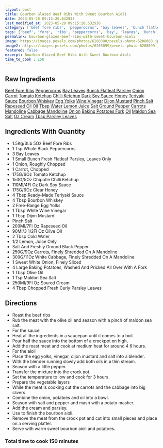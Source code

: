 ```yaml
---
layout: post
title: Bourbon Glazed Beef Ribs With Sweet Bourbon Aioli
date: 2023-05-28 09:15:20.632938
last_modified_at: 2023-05-28 09:15:20.632938
category: ['beef fore ribs', 'peppercorns', 'bay leaves', 'bunch flatleaf parsley', 'onion', 'carrot', 'tomato ketchup', 'chilli ketchup', 'dark soy sauce', 'honey', 'teriyaki sauce', 'bourbon whiskey', 'egg yolks', 'wine vinegar', 'Dijon mustard', 'pinch salt', 'rapeseed oil', 'oil', 'tbsp water', 'lemon juice', 'salt ground pepper', 'carrots mandoline', 'cabbage mandoline', 'onion', 'baking potatoes fork', 'oil', 'Maldon sea salt', 'oz cream', 'tbsp parsley leaves']
tags: ['beef', 'fore', 'ribs', 'peppercorns', 'bay', 'leaves', 'bunch', 'flatleaf', 'parsley', 'onion', 'carrot', 'tomato', 'ketchup', 'chilli', 'ketchup', 'dark', 'soy', 'sauce', 'honey', 'teriyaki', 'sauce', 'bourbon', 'whiskey', 'egg', 'yolks', 'wine', 'vinegar', 'Dijon', 'mustard', 'salt', 'rapeseed', 'oil', 'oil', 'water', 'lemon', 'juice', 'salt', 'ground', 'pepper', 'carrots', 'mandoline', 'cabbage', 'mandoline', 'onion', 'baking', 'potatoes', 'fork', 'oil', 'Maldon', 'sea', 'salt', 'oz', 'cream', 'parsley', 'leaves']
permalink: bourbon-glazed-beef-ribs-with-sweet-bourbon-aioli
image: https://images.pexels.com/photos/6208080/pexels-photo-6208080.jpeg?auto=compress&cs=tinysrgb&h=650&w=940
image2: https://images.pexels.com/photos/6208099/pexels-photo-6208099.jpeg?auto=compress&cs=tinysrgb&h=650&w=940
featured: false
excerpt: Bourbon Glazed Beef Ribs With Sweet Bourbon Aioli
time_to_cook : 150
---
```

<h2>Raw Ingredients</h2>
<a href="#" class="badge badge-light">Beef Fore Ribs</a> <a href="#" class="badge badge-light">Peppercorns</a> <a href="#" class="badge badge-light">Bay Leaves</a> <a href="#" class="badge badge-light">Bunch Flatleaf Parsley</a> <a href="#" class="badge badge-light">Onion</a> <a href="#" class="badge badge-light">Carrot</a> <a href="#" class="badge badge-light">Tomato Ketchup</a> <a href="#" class="badge badge-light">Chilli Ketchup</a> <a href="#" class="badge badge-light">Dark Soy Sauce</a> <a href="#" class="badge badge-light">Honey</a> <a href="#" class="badge badge-light">Teriyaki Sauce</a> <a href="#" class="badge badge-light">Bourbon Whiskey</a> <a href="#" class="badge badge-light">Egg Yolks</a> <a href="#" class="badge badge-light">Wine Vinegar</a> <a href="#" class="badge badge-light">Dijon Mustard</a> <a href="#" class="badge badge-light">Pinch Salt</a> <a href="#" class="badge badge-light">Rapeseed Oil</a> <a href="#" class="badge badge-light">Oil</a> <a href="#" class="badge badge-light">Tbsp Water</a> <a href="#" class="badge badge-light">Lemon Juice</a> <a href="#" class="badge badge-light">Salt Ground Pepper</a> <a href="#" class="badge badge-light">Carrots Mandoline</a> <a href="#" class="badge badge-light">Cabbage Mandoline</a> <a href="#" class="badge badge-light">Onion</a> <a href="#" class="badge badge-light">Baking Potatoes Fork</a> <a href="#" class="badge badge-light">Oil</a> <a href="#" class="badge badge-light">Maldon Sea Salt</a> <a href="#" class="badge badge-light">Oz Cream</a> <a href="#" class="badge badge-light">Tbsp Parsley Leaves</a> 

<h2>Ingredients With Quantity </h2>
<ul><li>1.5Kg/3Lb 5Oz Beef Fore Ribs</li><li>1 Tsp Whole Black Peppercorns</li><li>3 Bay Leaves</li><li>1 Small Bunch Fresh Flatleaf Parsley, Leaves Only</li><li>1 Onion, Roughly Chopped</li><li>1 Carrot, Chopped</li><li>175G/6Oz Tomato Ketchup</li><li>150G/5Oz Chipotle Chilli Ketchup</li><li>110Ml/4Fl Oz Dark Soy Sauce</li><li>175G/6Oz Clear Honey</li><li>4 Tbsp Ready-Made Teriyaki Sauce</li><li>4 Tbsp Bourbon Whiskey</li><li>2 Free-Range Egg Yolks</li><li>1 Tbsp White Wine Vinegar</li><li>1 Tbsp Dijon Mustard</li><li>Pinch Salt</li><li>200Ml/7Fl Oz Rapeseed Oil</li><li>90Ml/3 1/2Fl Oz Olive Oil</li><li>2 Tbsp Cold Water</li><li> 1/2 Lemon, Juice Only</li><li>Salt And Freshly Ground Black Pepper</li><li>250G/9Oz Carrots, Finely Shredded On A Mandoline</li><li>300G/11Oz White Cabbage, Finely Shredded On A Mandoline</li><li>1 Sweet White Onion, Finely Sliced</li><li>4 Large Baking Potatoes, Washed And Pricked All Over With A Fork</li><li>1 Tbsp Olive Oil</li><li>1 Tsp Maldon Sea Salt</li><li>250Ml/9Fl Oz Soured Cream</li><li>4 Tbsp Chopped Fresh Curly Parsley Leaves</li></ul>

<h2>Directions</h2>
<ul><li>Roast the beef ribs</li><li>Rub the meat with the olive oil and season with a pinch of maldon sea salt. </li><li>For the sauce</li><li>Heat all the ingredients in a saucepan until it comes to a boil. </li><li>Pour half the sauce into the bottom of a crockpot on high. </li><li>Add the roast meat and cook at medium heat for around 4 6 hours. </li><li>For the aioli</li><li>Place the egg yolks, vinegar, dijon mustard and salt into a blender. </li><li>With the blender running slowly add both oils in a thin stream. </li><li>Season with a little pepper. </li><li>Transfer the mixture into the crock pot. </li><li>Set the temperature to low and cook for 3 hours. </li><li>Prepare the vegetable layers</li><li>While the meat is cooking cut the carrots and the cabbage into big slivers. </li><li>Combine the onion, potatoes and oil into a bowl. </li><li>Season with salt and pepper and mash with a potato masher. </li><li>Add the cream and parsley. </li><li>Use to finish the bourbon aioli. </li><li>Remove the meat from the crock pot and cut into small pieces and place on a serving platter. </li><li>Serve with warm sweet bourbon aioli and potatoes. </li></ul>

<h3>Total time to cook 150 minutes</h3>